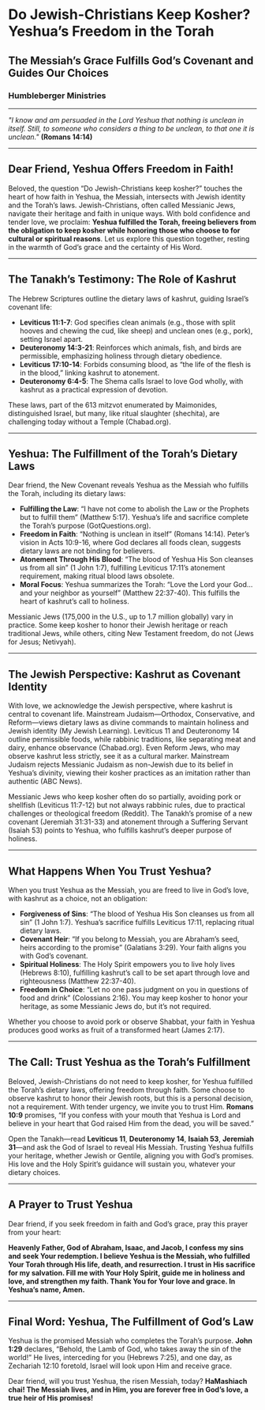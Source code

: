 # Do Jewish-Christians Keep Kosher? Yeshua’s Freedom in the Torah

## The Messiah’s Grace Fulfills God’s Covenant and Guides Our Choices

### Humbleberger Ministries

---

_"I know and am persuaded in the Lord Yeshua that nothing is unclean in itself. Still, to someone who considers a thing to be unclean, to that one it is unclean."_
**(Romans 14:14)**

---

## Dear Friend, Yeshua Offers Freedom in Faith!

Beloved, the question “Do Jewish-Christians keep kosher?” touches the heart of how faith in Yeshua, the Messiah, intersects with Jewish identity and the Torah’s laws. Jewish-Christians, often called Messianic Jews, navigate their heritage and faith in unique ways. With bold confidence and tender love, we proclaim: **Yeshua fulfilled the Torah, freeing believers from the obligation to keep kosher while honoring those who choose to for cultural or spiritual reasons**. Let us explore this question together, resting in the warmth of God’s grace and the certainty of His Word.

---

## The Tanakh’s Testimony: The Role of Kashrut

The Hebrew Scriptures outline the dietary laws of kashrut, guiding Israel’s covenant life:

- **Leviticus 11:1-7**: God specifies clean animals (e.g., those with split hooves and chewing the cud, like sheep) and unclean ones (e.g., pork), setting Israel apart.
- **Deuteronomy 14:3-21**: Reinforces which animals, fish, and birds are permissible, emphasizing holiness through dietary obedience.
- **Leviticus 17:10-14**: Forbids consuming blood, as “the life of the flesh is in the blood,” linking kashrut to atonement.
- **Deuteronomy 6:4-5**: The Shema calls Israel to love God wholly, with kashrut as a practical expression of devotion.

These laws, part of the 613 mitzvot enumerated by Maimonides, distinguished Israel, but many, like ritual slaughter (shechita), are challenging today without a Temple (Chabad.org).

---

## Yeshua: The Fulfillment of the Torah’s Dietary Laws

Dear friend, the New Covenant reveals Yeshua as the Messiah who fulfills the Torah, including its dietary laws:

- **Fulfilling the Law**: “I have not come to abolish the Law or the Prophets but to fulfill them” (Matthew 5:17). Yeshua’s life and sacrifice complete the Torah’s purpose (GotQuestions.org).
- **Freedom in Faith**: “Nothing is unclean in itself” (Romans 14:14). Peter’s vision in Acts 10:9-16, where God declares all foods clean, suggests dietary laws are not binding for believers.
- **Atonement Through His Blood**: “The blood of Yeshua His Son cleanses us from all sin” (1 John 1:7), fulfilling Leviticus 17:11’s atonement requirement, making ritual blood laws obsolete.
- **Moral Focus**: Yeshua summarizes the Torah: “Love the Lord your God… and your neighbor as yourself” (Matthew 22:37-40). This fulfills the heart of kashrut’s call to holiness.

Messianic Jews (175,000 in the U.S., up to 1.7 million globally) vary in practice. Some keep kosher to honor their Jewish heritage or reach traditional Jews, while others, citing New Testament freedom, do not (Jews for Jesus; Netivyah).

---

## The Jewish Perspective: Kashrut as Covenant Identity

With love, we acknowledge the Jewish perspective, where kashrut is central to covenant life. Mainstream Judaism—Orthodox, Conservative, and Reform—views dietary laws as divine commands to maintain holiness and Jewish identity (My Jewish Learning). Leviticus 11 and Deuteronomy 14 outline permissible foods, while rabbinic traditions, like separating meat and dairy, enhance observance (Chabad.org). Even Reform Jews, who may observe kashrut less strictly, see it as a cultural marker. Mainstream Judaism rejects Messianic Judaism as non-Jewish due to its belief in Yeshua’s divinity, viewing their kosher practices as an imitation rather than authentic (ABC News).

Messianic Jews who keep kosher often do so partially, avoiding pork or shellfish (Leviticus 11:7-12) but not always rabbinic rules, due to practical challenges or theological freedom (Reddit). The Tanakh’s promise of a new covenant (Jeremiah 31:31-33) and atonement through a Suffering Servant (Isaiah 53) points to Yeshua, who fulfills kashrut’s deeper purpose of holiness.

---

## What Happens When You Trust Yeshua?

When you trust Yeshua as the Messiah, you are freed to live in God’s love, with kashrut as a choice, not an obligation:

- **Forgiveness of Sins**: “The blood of Yeshua His Son cleanses us from all sin” (1 John 1:7). Yeshua’s sacrifice fulfills Leviticus 17:11, replacing ritual dietary laws.
- **Covenant Heir**: “If you belong to Messiah, you are Abraham’s seed, heirs according to the promise” (Galatians 3:29). Your faith aligns you with God’s covenant.
- **Spiritual Holiness**: The Holy Spirit empowers you to live holy lives (Hebrews 8:10), fulfilling kashrut’s call to be set apart through love and righteousness (Matthew 22:37-40).
- **Freedom in Choice**: “Let no one pass judgment on you in questions of food and drink” (Colossians 2:16). You may keep kosher to honor your heritage, as some Messianic Jews do, but it’s not required.

Whether you choose to avoid pork or observe Shabbat, your faith in Yeshua produces good works as fruit of a transformed heart (James 2:17).

---

## The Call: Trust Yeshua as the Torah’s Fulfillment

Beloved, Jewish-Christians do not need to keep kosher, for Yeshua fulfilled the Torah’s dietary laws, offering freedom through faith. Some choose to observe kashrut to honor their Jewish roots, but this is a personal decision, not a requirement. With tender urgency, we invite you to trust Him. **Romans 10:9** promises, “If you confess with your mouth that Yeshua is Lord and believe in your heart that God raised Him from the dead, you will be saved.”

Open the Tanakh—read **Leviticus 11**, **Deuteronomy 14**, **Isaiah 53**, **Jeremiah 31**—and ask the God of Israel to reveal His Messiah. Trusting Yeshua fulfills your heritage, whether Jewish or Gentile, aligning you with God’s promises. His love and the Holy Spirit’s guidance will sustain you, whatever your dietary choices.

---

## A Prayer to Trust Yeshua

Dear friend, if you seek freedom in faith and God’s grace, pray this prayer from your heart:

**Heavenly Father, God of Abraham, Isaac, and Jacob, I confess my sins and seek Your redemption. I believe Yeshua is the Messiah, who fulfilled Your Torah through His life, death, and resurrection. I trust in His sacrifice for my salvation. Fill me with Your Holy Spirit, guide me in holiness and love, and strengthen my faith. Thank You for Your love and grace. In Yeshua’s name, Amen.**

---

## Final Word: Yeshua, The Fulfillment of God’s Law

Yeshua is the promised Messiah who completes the Torah’s purpose. **John 1:29** declares, “Behold, the Lamb of God, who takes away the sin of the world!” He lives, interceding for you (Hebrews 7:25), and one day, as Zechariah 12:10 foretold, Israel will look upon Him and receive grace.

Dear friend, will you trust Yeshua, the risen Messiah, today? **HaMashiach chai! The Messiah lives, and in Him, you are forever free in God’s love, a true heir of His promises!**